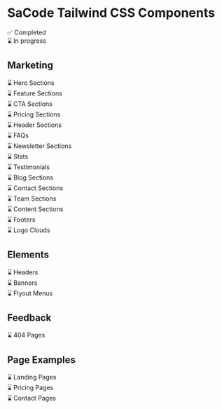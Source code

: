 # SaCode Tailwind CSS Components


✅ Completed <br>
⌛ In progress <br>

## Marketing
⌛ Hero Sections <br>
⌛ Feature Sections <br>
⌛ CTA Sections <br>
⌛ Pricing Sections <br>
⌛ Header Sections <br>
⌛ FAQs <br>
⌛ Newsletter Sections <br>
⌛ Stats <br>
⌛ Testimonials <br>
⌛ Blog Sections <br>
⌛ Contact Sections <br>
⌛ Team Sections <br>
⌛ Content Sections <br>
⌛ Footers <br>
⌛ Logo Clouds <br>

## Elements
⌛ Headers <br>
⌛ Banners <br>
⌛ Flyout Menus <br>

## Feedback
⌛ 404 Pages <br>

## Page Examples
⌛ Landing Pages <br>
⌛ Pricing Pages <br>
⌛ Contact Pages <br>
